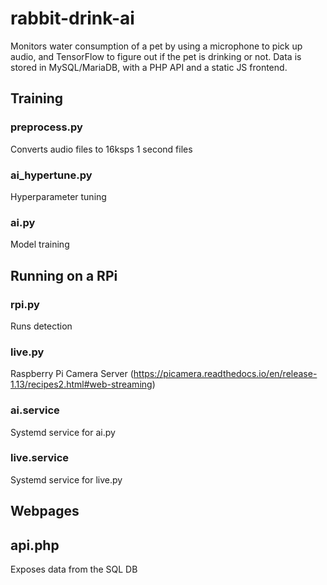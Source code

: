 # rabbit-drink-ai
Monitors water consumption of a pet by using a microphone to pick up audio, and TensorFlow to figure out if the pet is drinking or not.
Data is stored in MySQL/MariaDB, with a PHP API and a static JS frontend.

## Training

### preprocess.py
Converts audio files to 16ksps 1 second files

### ai_hypertune.py
Hyperparameter tuning

### ai.py
Model training

## Running on a RPi

### rpi.py
Runs detection

### live.py
Raspberry Pi Camera Server (https://picamera.readthedocs.io/en/release-1.13/recipes2.html#web-streaming)

### ai.service
Systemd service for ai.py

### live.service
Systemd service for live.py

## Webpages

## api.php
Exposes data from the SQL DB

